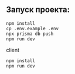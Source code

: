 ## Запуск проекта:

```
npm install
cp .env.example .env
npx prisma db push
npm run dev
```

client
```
npm install
npm run dev
```
